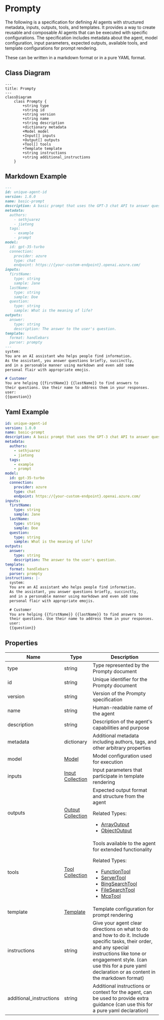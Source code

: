 # Prompty

The following is a specification for defining AI agents with structured metadata, inputs, outputs, tools, and templates.
It provides a way to create reusable and composable AI agents that can be executed with specific configurations.
The specification includes metadata about the agent, model configuration, input parameters, expected outputs,
available tools, and template configurations for prompt rendering.

These can be written in a markdown format or in a pure YAML format.

## Class Diagram

```mermaid
---
title: Prompty
---
classDiagram
    class Prompty {
        +string type
        +string id
        +string version
        +string name
        +string description
        +dictionary metadata
        +Model model
        +Input[] inputs
        +Output[] outputs
        +Tool[] tools
        +Template template
        +string instructions
        +string additional_instructions
    }
```

## Markdown Example
```markdown
---
id: unique-agent-id
version: 1.0.0
name: basic-prompt
description: A basic prompt that uses the GPT-3 chat API to answer questions
metadata:
  authors:
    - sethjuarez
    - jietong
  tags:
    - example
    - prompt
model:
  id: gpt-35-turbo
  connection:
    provider: azure
    type: chat
    endpoint: https://{your-custom-endpoint}.openai.azure.com/
inputs:
  firstName:
    type: string
    sample: Jane
  lastName:
    type: string
    sample: Doe
  question:
    type: string
    sample: What is the meaning of life?
outputs:
  answer:
    type: string
    description: The answer to the user's question.
template:
  format: handlebars
  parser: prompty
---
system:
You are an AI assistant who helps people find information.
As the assistant, you answer questions briefly, succinctly,
and in a personable manner using markdown and even add some 
personal flair with appropriate emojis.

# Customer
You are helping {{firstName}} {{lastName}} to find answers to 
their questions. Use their name to address them in your responses.
user:
{{question}}
```



## Yaml Example
```yaml
id: unique-agent-id
version: 1.0.0
name: basic-prompt
description: A basic prompt that uses the GPT-3 chat API to answer questions
metadata:
  authors:
    - sethjuarez
    - jietong
  tags:
    - example
    - prompt
model:
  id: gpt-35-turbo
  connection:
    provider: azure
    type: chat
    endpoint: https://{your-custom-endpoint}.openai.azure.com/
inputs:
  firstName:
    type: string
    sample: Jane
  lastName:
    type: string
    sample: Doe
  question:
    type: string
    sample: What is the meaning of life?
outputs:
  answer:
    type: string
    description: The answer to the user's question.
template:
  format: handlebars
  parser: prompty
instructions: |-
  system:
  You are an AI assistant who helps people find information.
  As the assistant, you answer questions briefly, succinctly,
  and in a personable manner using markdown and even add some 
  personal flair with appropriate emojis.

  # Customer
  You are helping {{firstName}} {{lastName}} to find answers to 
  their questions. Use their name to address them in your responses.
  user:
  {{question}}

```




## Properties

| Name | Type | Description |
| ---- | ---- | ----------- |
| type | string | Type represented by the Prompty document  |
| id | string | Unique identifier for the Prompty document  |
| version | string | Version of the Prompty specification  |
| name | string | Human-readable name of the agent  |
| description | string | Description of the agent&#39;s capabilities and purpose  |
| metadata | dictionary | Additional metadata including authors, tags, and other arbitrary properties  |
| model | [Model](Model.md) | Model configuration used for execution  |
| inputs | [Input Collection](Input.md) | Input parameters that participate in template rendering  |
| outputs | [Output Collection](Output.md) | Expected output format and structure from the agent <p>Related Types:<ul><li>[ArrayOutput](ArrayOutput.md)</li><li>[ObjectOutput](ObjectOutput.md)</li></ul></p> |
| tools | [Tool Collection](Tool.md) | Tools available to the agent for extended functionality <p>Related Types:<ul><li>[FunctionTool](FunctionTool.md)</li><li>[ServerTool](ServerTool.md)</li><li>[BingSearchTool](BingSearchTool.md)</li><li>[FileSearchTool](FileSearchTool.md)</li><li>[McpTool](McpTool.md)</li></ul></p> |
| template | [Template](Template.md) | Template configuration for prompt rendering  |
| instructions | string | Give your agent clear directions on what to do and how to do it. Include specific tasks, their order, and any special instructions like tone or engagement style. (can use this for a pure yaml declaration or as content in the markdown format)  |
| additional_instructions | string | Additional instructions or context for the agent, can be used to provide extra guidance (can use this for a pure yaml declaration)  |



